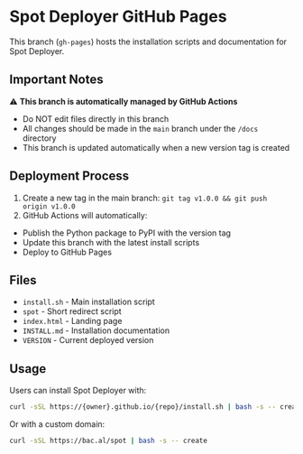 # Spot Deployer GitHub Pages

This branch (`gh-pages`) hosts the installation scripts and documentation for Spot Deployer.

## Important Notes

⚠️ **This branch is automatically managed by GitHub Actions**

- Do NOT edit files directly in this branch
- All changes should be made in the `main` branch under the `/docs` directory
- This branch is updated automatically when a new version tag is created

## Deployment Process

1. Create a new tag in the main branch: `git tag v1.0.0 && git push origin v1.0.0`
2. GitHub Actions will automatically:
- Publish the Python package to PyPI with the version tag
- Update this branch with the latest install scripts
- Deploy to GitHub Pages

## Files

- `install.sh` - Main installation script
- `spot` - Short redirect script
- `index.html` - Landing page
- `INSTALL.md` - Installation documentation
- `VERSION` - Current deployed version

## Usage

Users can install Spot Deployer with:

```bash
curl -sSL https://{owner}.github.io/{repo}/install.sh | bash -s -- create
```

Or with a custom domain:

```bash
curl -sSL https://bac.al/spot | bash -s -- create
```
